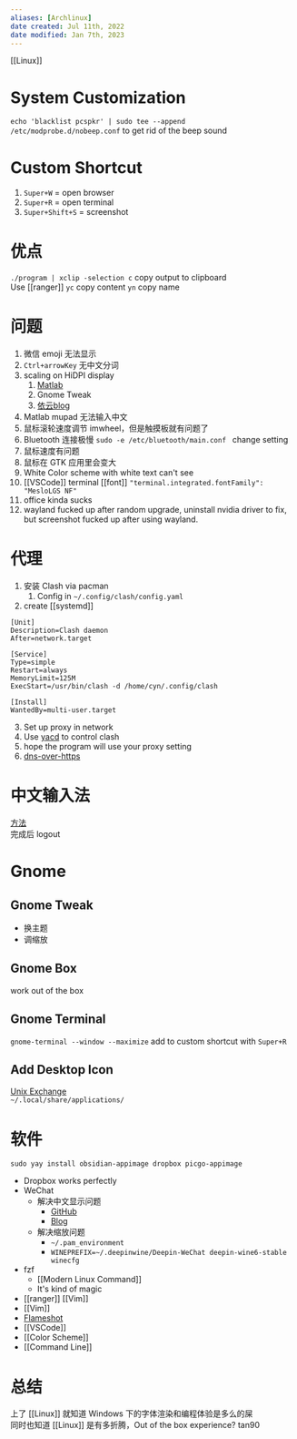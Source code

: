 ```yaml
---
aliases: [Archlinux]
date created: Jul 11th, 2022
date modified: Jan 7th, 2023
---
```

[[Linux]]

# System Customization
`echo 'blacklist pcspkr' | sudo tee --append /etc/modprobe.d/nobeep.conf` to get rid of the beep sound

# Custom Shortcut
1. `Super+W` = open browser
2. `Super+R` = open terminal
3. `Super+Shift+S` = screenshot

# 优点
`./program | xclip -selection c` copy output to clipboard  
Use [[ranger]] `yc` copy content `yn` copy name

# 问题
1. 微信 emoji 无法显示
2. `Ctrl+arrowKey` 无中文分词
3. scaling on HiDPI display
	1. [Matlab](https://ww2.mathworks.cn/matlabcentral/answers/406956-does-matlab-support-high-dpi-screens-on-linux)
	2. Gnome Tweak
	3. [依云blog](https://blog.lilydjwg.me/2022/2/2/wayfire-migration-4-not-so-high-dpi.216078.html)
4. Matlab mupad 无法输入中文
5. 鼠标滚轮速度调节 imwheel，但是触摸板就有问题了
6. Bluetooth 连接极慢 `sudo -e /etc/bluetooth/main.conf ` change setting
7. 鼠标速度有问题
8. 鼠标在 GTK 应用里会变大
9. White Color scheme with white text can't see
10. [[VSCode]] terminal [[font]] `"terminal.integrated.fontFamily": "MesloLGS NF"`
11. office kinda sucks
12. wayland fucked up after random upgrade, uninstall nvidia driver to fix, but screenshot fucked up after using wayland.

# 代理
1. 安装 Clash via pacman
	1. Config in `~/.config/clash/config.yaml`
2. create [[systemd]]

```
[Unit]
Description=Clash daemon
After=network.target

[Service]
Type=simple
Restart=always
MemoryLimit=125M
ExecStart=/usr/bin/clash -d /home/cyn/.config/clash

[Install]
WantedBy=multi-user.target
```

3. Set up proxy in network
4. Use [yacd](http://yacd.haishan.me/) to control clash
5. hope the program will use your proxy setting
6. [dns-over-https](https://blog.inetech.fun/Tutorial/dns-over-https-on-arch.html)

# 中文输入法
[方法](https://manateelazycat.github.io/linux/2020/06/19/fcitx5-is-awesome.html)  
完成后 logout

# Gnome

## Gnome Tweak
- 换主题
- 调缩放

## Gnome Box
work out of the box

## Gnome Terminal
`gnome-terminal --window --maximize` add to custom shortcut with `Super+R`

## Add Desktop Icon
[Unix Exchange](https://unix.stackexchange.com/questions/103213/how-can-i-add-an-application-to-the-gnome-application-menu)  
`~/.local/share/applications/`

# 软件
`sudo yay install obsidian-appimage dropbox picgo-appimage `
- Dropbox works perfectly
- WeChat
	- 解决中文显示问题
		- [GitHub](https://github.com/vufa/deepin-wine-wechat-arch#%E4%B8%AD%E6%96%87%E5%AD%97%E4%BD%93%E6%98%BE%E7%A4%BA%E4%B8%BA%E6%96%B9%E6%A1%86%E6%98%BE%E7%A4%BA%E6%A8%A1%E7%B3%8A)
		- [Blog](https://www.danielw7.com/ubuntu20-04-%E5%AE%89%E8%A3%85%E5%BE%AE%E4%BF%A1-%E8%A7%A3%E5%86%B3%E4%B8%AD%E6%96%87%E6%98%BE%E7%A4%BA%E9%97%AE%E9%A2%98/)
	- 解决缩放问题
		- `~/.pam_environment` 
		- `WINEPREFIX=~/.deepinwine/Deepin-WeChat deepin-wine6-stable winecfg`
- fzf
	- [[Modern Linux Command]]
	- It's kind of magic
- [[ranger]] [[Vim]]
- [[Vim]]
- [Flameshot](https://github.com/flameshot-org/flameshot)
- [[VSCode]]
- [[Color Scheme]]
- [[Command Line]]

# 总结
上了 [[Linux]] 就知道 Windows 下的字体渲染和编程体验是多么的屎  
同时也知道 [[Linux]] 是有多折腾，Out of the box experience? tan90
